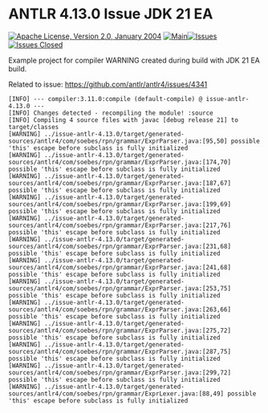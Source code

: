 <!---
 Licensed to the Apache Software Foundation (ASF) under one or more
 contributor license agreements.  See the NOTICE file distributed with
 this work for additional information regarding copyright ownership.
 The ASF licenses this file to You under the Apache License, Version 2.0
 (the "License"); you may not use this file except in compliance with
 the License.  You may obtain a copy of the License at

      http://www.apache.org/licenses/LICENSE-2.0

 Unless required by applicable law or agreed to in writing, software
 distributed under the License is distributed on an "AS IS" BASIS,
 WITHOUT WARRANTIES OR CONDITIONS OF ANY KIND, either express or implied.
 See the License for the specific language governing permissions and
 limitations under the License.
-->
# ANTLR 4.13.0 Issue JDK 21 EA

[![Apache License, Version 2.0, January 2004](https://img.shields.io/github/license/apache/maven.svg?label=License)][license]
[![Main](https://github.com/khmarbaise/issue-antlr-4.13.0/actions/workflows/main.yaml/badge.svg)](https://github.com/khmarbaise/issue-antlr-4.13.0/actions/workflows/main.yaml)[![Issues](https://img.shields.io/github/issues/khmarbaise/rpn-calculator)](https://github.com/khmarbaise/rpn-calculator/issues)
[![Issues Closed](https://img.shields.io/github/issues-closed/khmarbaise/issue-antlr-4.13.0)](https://github.com/khmarbaise/issue-antlr-4.13.0/issues?q=is%3Aissue+is%3Aclosed)

Example project for compiler WARNING created during build with JDK 21 EA build.

Related to issue: https://github.com/antlr/antlr4/issues/4341

```text
[INFO] --- compiler:3.11.0:compile (default-compile) @ issue-antlr-4.13.0 ---
[INFO] Changes detected - recompiling the module! :source
[INFO] Compiling 4 source files with javac [debug release 21] to target/classes
[WARNING] ../issue-antlr-4.13.0/target/generated-sources/antlr4/com/soebes/rpn/grammar/ExprParser.java:[95,50] possible 'this' escape before subclass is fully initialized
[WARNING] ../issue-antlr-4.13.0/target/generated-sources/antlr4/com/soebes/rpn/grammar/ExprParser.java:[174,70] possible 'this' escape before subclass is fully initialized
[WARNING] ../issue-antlr-4.13.0/target/generated-sources/antlr4/com/soebes/rpn/grammar/ExprParser.java:[187,67] possible 'this' escape before subclass is fully initialized
[WARNING] ../issue-antlr-4.13.0/target/generated-sources/antlr4/com/soebes/rpn/grammar/ExprParser.java:[199,69] possible 'this' escape before subclass is fully initialized
[WARNING] ../issue-antlr-4.13.0/target/generated-sources/antlr4/com/soebes/rpn/grammar/ExprParser.java:[217,76] possible 'this' escape before subclass is fully initialized
[WARNING] ../issue-antlr-4.13.0/target/generated-sources/antlr4/com/soebes/rpn/grammar/ExprParser.java:[231,68] possible 'this' escape before subclass is fully initialized
[WARNING] ../issue-antlr-4.13.0/target/generated-sources/antlr4/com/soebes/rpn/grammar/ExprParser.java:[241,68] possible 'this' escape before subclass is fully initialized
[WARNING] ../issue-antlr-4.13.0/target/generated-sources/antlr4/com/soebes/rpn/grammar/ExprParser.java:[253,75] possible 'this' escape before subclass is fully initialized
[WARNING] ../issue-antlr-4.13.0/target/generated-sources/antlr4/com/soebes/rpn/grammar/ExprParser.java:[263,66] possible 'this' escape before subclass is fully initialized
[WARNING] ../issue-antlr-4.13.0/target/generated-sources/antlr4/com/soebes/rpn/grammar/ExprParser.java:[275,72] possible 'this' escape before subclass is fully initialized
[WARNING] ../issue-antlr-4.13.0/target/generated-sources/antlr4/com/soebes/rpn/grammar/ExprParser.java:[287,75] possible 'this' escape before subclass is fully initialized
[WARNING] ../issue-antlr-4.13.0/target/generated-sources/antlr4/com/soebes/rpn/grammar/ExprParser.java:[299,72] possible 'this' escape before subclass is fully initialized
[WARNING] ../issue-antlr-4.13.0/target/generated-sources/antlr4/com/soebes/rpn/grammar/ExprLexer.java:[88,49] possible 'this' escape before subclass is fully initialized
```

[license]: https://www.apache.org/licenses/LICENSE-2.0
